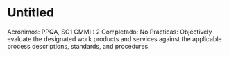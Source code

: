 # Untitled

Acrónimos: PPQA, SG1
CMMI : 2
Completado: No
Prácticas: Objectively evaluate the designated work products and services against the applicable process descriptions, standards, and procedures.